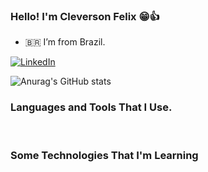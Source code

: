 ### Hello! I'm Cleverson Felix 😁👍

- 🇧🇷 I’m from Brazil.

[![LinkedIn](https://img.shields.io/badge/LinkedIn-0077B5?style=for-the-badge&logo=linkedin&logoColor=white)](https://www.linkedin.com/in/cleverson-felix/)

![Anurag's GitHub stats](https://github-readme-stats.vercel.app/api?username=CleversonFelix&show_icons=true&theme=dracula)


### Languages and Tools That I Use.

<div style="display: inline_block">
    <img alt="" src="https://img.shields.io/badge/HTML-239120?style=for-the-badge&logo=html5&logoColor=white">
    <img alt="" src="https://img.shields.io/badge/CSS-239120?&style=for-the-badge&logo=css3&logoColor=white">
    <img alt="" src="https://img.shields.io/badge/JavaScript-323330?style=for-the-badge&logo=javascript&logoColor=F7DF1E">
    <img alt="" src="https://img.shields.io/badge/PHP-777BB4?style=for-the-badge&logo=php&logoColor=white">
    <img alt="" src="https://img.shields.io/badge/Node.js-43853D?style=for-the-badge&logo=node.js&logoColor=white">
    <img alt="" src="https://img.shields.io/badge/MongoDB-4EA94B?style=for-the-badge&logo=mongodb&logoColor=white">
    <img alt="" src="https://img.shields.io/badge/PostgreSQL-316192?style=for-the-badge&logo=postgresql&logoColor=white">
    <img alt="" src="https://img.shields.io/badge/MySQL-00000F?style=for-the-badge&logo=mysql&logoColor=white">
</div> 

### Some Technologies That I'm Learning
<div style="display: inline_block">
     <img alt="" src="https://img.shields.io/badge/React-20232A?style=for-the-badge&logo=react&logoColor=61DAFB">
     <img alt="" src="https://img.shields.io/badge/React_Native-20232A?style=for-the-badge&logo=react&logoColor=61DAFB">
     <img alt="" src="https://img.shields.io/badge/TypeScript-007ACC?style=for-the-badge&logo=typescript&logoColor=white">
     <img alt="" src="https://img.shields.io/badge/Kotlin-0095D5?&style=for-the-badge&logo=kotlin&logoColor=white">
     <img alt="" src="https://img.shields.io/badge/Shell_Script-121011?style=for-the-badge&logo=gnu-bash&logoColor=white">
     <img alt="" src="https://img.shields.io/badge/Python-14354C?style=for-the-badge&logo=python&logoColor=white">
</div> 

<!--
**CleversonFelix/CleversonFelix** is a ✨ _special_ ✨ repository because its `README.md` (this file) appears on your GitHub profile.

Here are some ideas to get you started:

- 🔭 I’m currently working on ...
- 🌱 I’m currently learning ...
- 👯 I’m looking to collaborate on ...
- 🤔 I’m looking for help with ...
- 💬 Ask me about ...
- 📫 How to reach me: ...
- 😄 Pronouns: ...
- ⚡ Fun fact: ...
-->
